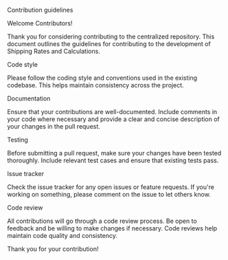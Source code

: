 Contribution guidelines

Welcome Contributors!

Thank you for considering contributing to the centralized repository. 
This document outlines the guidelines for contributing to the development of Shipping Rates and Calculations.

Code style

Please follow the coding style and conventions used in the existing codebase. 
This helps maintain consistency across the project.

Documentation

Ensure that your contributions are well-documented. 
Include comments in your code where necessary and provide a clear and concise description of your changes in the pull request.

Testing

Before submitting a pull request, make sure your changes have been tested thoroughly. 
Include relevant test cases and ensure that existing tests pass.

Issue tracker

Check the issue tracker for any open issues or feature requests. 
If you're working on something, please comment on the issue to let others know.

Code review

All contributions will go through a code review process. 
Be open to feedback and be willing to make changes if necessary. 
Code reviews help maintain code quality and consistency.

Thank you for your contribution!
